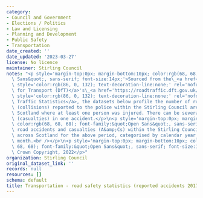 ```yaml
---
category:
- Council and Government
- Elections / Politics
- Law and Licensing
- Planning and Development
- Public Safety
- Transportation
date_created: ''
date_updated: '2023-03-27'
license: No licence
maintainer: Stirling Council
notes: "<p style='margin-top:0px; margin-bottom:10px; color:rgb(68, 68, 68); font-family:&quot;Open\
  \ Sans&quot;, sans-serif; font-size:14px;'>Sourced from the\_<a href='https://www.gov.uk/government/organisations/department-for-transport'\
  \ style='color:rgb(86, 0, 132); text-decoration-line:none;' rel='nofollow ugc'>Department\
  \ for Transport (DfT)</a>'s\_<a href='https://roadtraffic.dft.gov.uk/#6/55.254/-6.053/basemap-regions-countpoints'\
  \ style='color:rgb(86, 0, 132); text-decoration-line:none;' rel='nofollow ugc'>Road\
  \ Traffic Statistics</a>, the datasets below profile the number of road accidents\
  \ (collisions) reported to the police within the Stirling Council area and across\
  \ Scotland where at least one person was injured. There can be several people injured\
  \ (casualties) in one accident.</p>\n<p style='margin-top:0px; margin-bottom:10px;\
  \ color:rgb(68, 68, 68); font-family:&quot;Open Sans&quot;, sans-serif; font-size:14px;'>Reported\
  \ road accidents and casualties (A&amp;Cs) within the Stirling Council area and\
  \ across Scotland for the above period, categorised by calendar year, severity and\
  \ month.<br /></p>\n<p style='margin-top:0px; margin-bottom:10px; color:rgb(68,\
  \ 68, 68); font-family:&quot;Open Sans&quot;, sans-serif; font-size:14px;'>\xA9\
  \ Crown Copyright, 2022</p>"
organization: Stirling Council
original_dataset_link: ''
records: null
resources: []
schema: default
title: Transportation - road safety statistics (reported accidents 2017 to 2021)
---
```

